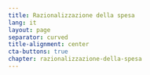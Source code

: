 ```yaml
---
title: Razionalizzazione della spesa
lang: it
layout: page
separator: curved
title-alignment: center
cta-buttons: true
chapter: razionalizzazione-della-spesa
---
```

